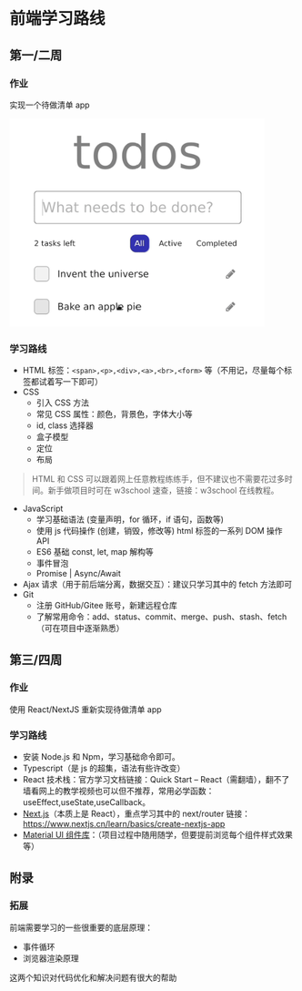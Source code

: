 # 前端学习路线

## 第一/二周

### 作业

实现一个待做清单 app

![todos](./res/todos.png)

### 学习路线

- HTML 标签：`<span>,<p>,<div>,<a>,<br>,<form>` 等（不用记，尽量每个标签都试着写一下即可）
- CSS
  - 引入 CSS 方法
  - 常见 CSS 属性：颜色，背景色，字体大小等
  - id, class 选择器
  - 盒子模型
  - 定位
  - 布局

> HTML 和 CSS 可以跟着网上任意教程练练手，但不建议也不需要花过多时间。新手做项目时可在 w3school 速查，链接：w3school 在线教程。

- JavaScript
  - 学习基础语法 (变量声明，for 循环，if 语句，函数等)
  - 使用 js 代码操作 (创建，销毁，修改等) html 标签的一系列 DOM 操作 API
  - ES6 基础 const, let, map 解构等
  - 事件冒泡
  - Promise | Async/Await
- Ajax 请求（用于前后端分离，数据交互）：建议只学习其中的 fetch 方法即可
- Git
  - 注册 GitHub/Gitee 账号，新建远程仓库
  - 了解常用命令：add、status、commit、merge、push、stash、fetch（可在项目中逐渐熟悉）

## 第三/四周

### 作业

使用 React/NextJS 重新实现待做清单 app

### 学习路线

- 安装 Node.js 和 Npm，学习基础命令即可。
- Typescript（是 js 的超集，语法有些许改变）
- React 技术栈：官方学习文档链接：Quick Start – React（需翻墙），翻不了墙看网上的教学视频也可以但不推荐，常用必学函数：useEffect,useState,useCallback。
- [Next.js](https://www.nextjs.cn/learn/basics/create-nextjs-app)（本质上是 React），重点学习其中的 next/router
    链接：https://www.nextjs.cn/learn/basics/create-nextjs-app
- [Material UI 组件库](https://mui.com/)：（项目过程中随用随学，但要提前浏览每个组件样式效果等）

## 附录

### 拓展

前端需要学习的一些很重要的底层原理：

- 事件循环
- 浏览器渲染原理

这两个知识对代码优化和解决问题有很大的帮助